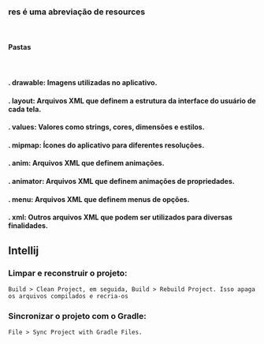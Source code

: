 ### res é uma abreviação de resources
<br>

#### Pastas
<br>

#### . drawable: Imagens utilizadas no aplicativo.
#### . layout: Arquivos XML que definem a estrutura da interface do usuário de cada tela.
#### . values: Valores como strings, cores, dimensões e estilos.
#### . mipmap: Ícones do aplicativo para diferentes resoluções.
#### . anim: Arquivos XML que definem animações.
#### . animator: Arquivos XML que definem animações de propriedades.
#### . menu: Arquivos XML que definem menus de opções.
#### . xml: Outros arquivos XML que podem ser utilizados para diversas finalidades.


## Intellij 
### Limpar e reconstruir o projeto:
`Build > Clean Project, em seguida, Build > Rebuild Project. Isso apaga os arquivos compilados e recria-os`

### Sincronizar o projeto com o Gradle:
`File > Sync Project with Gradle Files.`